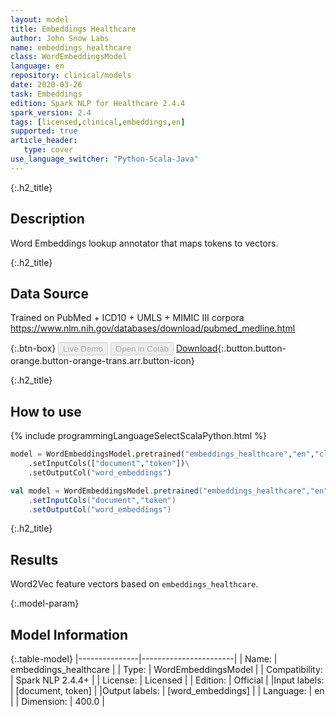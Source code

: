 ```yaml
---
layout: model
title: Embeddings Healthcare
author: John Snow Labs
name: embeddings_healthcare
class: WordEmbeddingsModel
language: en
repository: clinical/models
date: 2020-03-26
task: Embeddings
edition: Spark NLP for Healthcare 2.4.4
spark_version: 2.4
tags: [licensed,clinical,embeddings,en]
supported: true
article_header:
   type: cover
use_language_switcher: "Python-Scala-Java"
---
```


{:.h2_title}
## Description
Word Embeddings lookup annotator that maps tokens to vectors.

{:.h2_title}
## Data Source
Trained on PubMed + ICD10 + UMLS + MIMIC III corpora
https://www.nlm.nih.gov/databases/download/pubmed_medline.html

{:.btn-box}
<button class="button button-orange" disabled>Live Demo</button>
<button class="button button-orange" disabled>Open in Colab</button>
[Download](https://s3.amazonaws.com/auxdata.johnsnowlabs.com/clinical/models/embeddings_healthcare_en_2.4.4_2.4_1585188313964.zip){:.button.button-orange.button-orange-trans.arr.button-icon}

{:.h2_title}
## How to use 
<div class="tabs-box" markdown="1">

{% include programmingLanguageSelectScalaPython.html %}

```python
model = WordEmbeddingsModel.pretrained("embeddings_healthcare","en","clinical/models")\
	.setInputCols(["document","token"])\
	.setOutputCol("word_embeddings")
```

```scala
val model = WordEmbeddingsModel.pretrained("embeddings_healthcare","en","clinical/models")
	.setInputCols("document","token")
	.setOutputCol("word_embeddings")
```
</div>

{:.h2_title}
## Results 
Word2Vec feature vectors based on ``embeddings_healthcare``.

{:.model-param}
## Model Information

{:.table-model}
|---------------|-----------------------|
| Name:          | embeddings_healthcare |
| Type:   | WordEmbeddingsModel   |
| Compatibility: | Spark NLP 2.4.4+                 |
| License:       | Licensed              |
| Edition:       | Official            |
|Input labels:        | [document, token]       |
|Output labels:       | [word_embeddings]       |
| Language:      | en                    |
| Dimension:    | 400.0                 |

